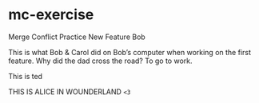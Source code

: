 # mc-exercise

Merge Conflict Practice
New Feature Bob

This is what Bob & Carol did on Bob’s computer when working on the first feature.
Why did the dad cross the road? To go to work.

This is ted

THIS IS ALICE IN WOUNDERLAND `<3`
